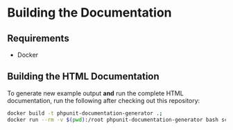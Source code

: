 # Building the Documentation

## Requirements

- Docker

## Building the HTML Documentation

To generate new example output **and** run the complete HTML documentation, run the following after checking out this repository:
```sh
docker build -t phpunit-documentation-generator .;
docker run --rm -v $(pwd):/root phpunit-documentation-generator bash scripts/00-generate-php-unit-documentation.sh;
```
